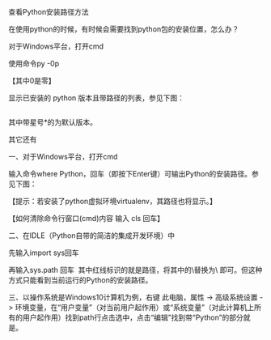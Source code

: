 查看Python安装路径方法

在使用python的时候，有时候会需要找到python包的安装位置，怎么办？

对于Windows平台，打开cmd

使用命令py -0p 

【其中0是零】

显示已安装的 python 版本且带路径的列表，参见下图：

![]()

其中带星号*的为默认版本。

其它还有

一、对于Windows平台，打开cmd

输入命令where Python，回车（即按下Enter键）可输出Python的安装路径。参见下图：
![]()

【提示：若安装了python虚拟环境virtualenv，其路径也将显示。】

【如何清除命令行窗口(cmd)内容
输入 cls  回车】

二、在IDLE（Python自带的简洁的集成开发环境）中

先输入import sys回车

再输入sys.path 回车
![]()
其中红线标识的就是路径，将其中的\\替换为\  即可。但这种方式只能看到当前运行的Python的安装路径。

三、以操作系统是Windows10计算机为例，右键 此电脑，属性 -> 高级系统设置 -> 环境变量，在“用户变量”（对当前用户起作用）或“系统变量”（对此计算机上所有的用户起作用）找到path行点击选中，点击“编辑”找到带“Python”的部分就是。
